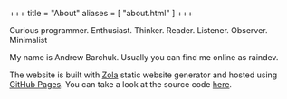 +++
title = "About"
aliases = [ "about.html" ]
+++

Curious programmer. Enthusiast. Thinker. Reader. Listener. Observer. Minimalist

My name is Andrew Barchuk. Usually you can find me online as raindev.

The website is built with [Zola](https://getzola.org) static website generator
and hosted using [GitHub Pages](https://pages.github.com). You can take a look
at the source code [here](https://github.com/raindev/raindev.github.io).
